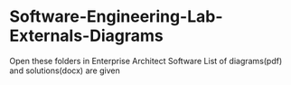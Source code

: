 # Software-Engineering-Lab-Externals-Diagrams
Open these folders in Enterprise Architect Software
List of diagrams(pdf) and solutions(docx) are given
